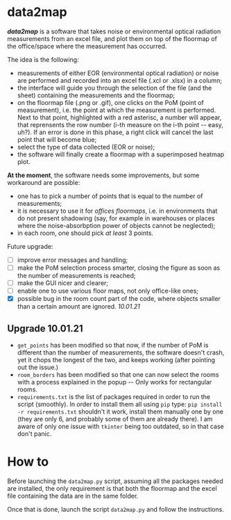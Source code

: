# data2map
***data2map*** is a software that takes noise or environmental optical radiation measurements from an excel file, and plot them on top of the floormap of the office/space where the measurement has occurred.

The idea is the following:
 - measurements of either EOR (environmental optical radiation) or noise are performed and recorded into an excel file (.xcl or .xlsx) in a column;
 - the interface will guide you through the selection of the file (and the sheet) containing the measurements and the floormap;
 - on the floormap file (.png or .gif), one clicks on the PoM (point of measurement), i.e. the point at which the measurement is performed. Next to that point, highlighted with a red asterisc, a number will appear, that reprensents the row number (i-th measure on the i-th point -- easy, uh?). If an error is done in this phase, a right click will cancel the last point that will become blue;
 - select the type of data collected (EOR or noise);
 - the software will finally create a floormap with a superimposed heatmap plot.

**At the moment**, the software needs some improvements, but some workaround are possible:

 - one has to pick a number of points that is equal to the number of measurements;
 - it is necessary to use it for *offices floormaps*, i.e. in environments that do not present shadowing (say, for example in warehouses or places where the noise-absorbption power of objects cannot be neglected);
 - in each room, one should pick *at least* 3 points. 

Future upgrade:
- [ ] improve error messages and handling;
- [ ] make the PoM selection process smarter, closing the figure as soon as the number of measurements is reached;
- [ ] make the GUI nicer and clearer;
- [ ] enable one to use various floor maps, not only office-like ones;
- [x] possible bug in the room count part of the code, where objects smaller than a certain amount are ignored. *10.01.21*

## Upgrade 10.01.21
- `get_points` has been modified so that now, if the number of PoM is different than the number of measurements, the software doesn't crash, yet it chops the longest of the two, and keeps working (after pointing out the issue.)
- `room_borders` has been modified so that one can now select the rooms with a process explained in the popup -- Only works for rectangular rooms.
- `requirements.txt` is the list of packages required in order to run the script (smoothly).  In order to install them all using `pip` type: ```pip install -r requirements.txt``` shouldn't it work, install them manually one by one (they are only 6, and probably some of them are already there). I am aware of only one issue with `tkinter` being too outdated, so in that case don't panic.


# How to
Before launching the `data2map.py` script, assuming all the packages needed are installed, the only requirement is that both the floormap and the excel file containing the data are in the same folder.

Once that is done, launch the script `data2map.py` and follow the instructions.